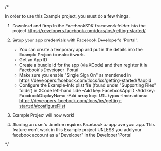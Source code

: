 /*
 
In order to use this Example project, you must do a few things.

1) Download and Drop In the FacebookSDK.framework folder into the project
    https://developers.facebook.com/docs/ios/getting-started/

2) Setup your app credentials with Facebook Developer's 'Portal'.
    - You can create a temporary app and put in the details into the Example Project to make it work.
    - Get an App ID
    - Create a bundle id for the app (via XCode) and then register it in Facebook's Developer 'Portal'
    - Make sure you enable "Single Sign On" as mentioned in https://developers.facebook.com/docs/ios/getting-started/#appid
    - Configure the Example-Info.plist file (found under "Supporting Files" folder) in XCode left-hand side
        -Add key: FacebookAppID
        -Add key: FacebookDisplayName
        -Add array key: URL types
        -Instructions: https://developers.facebook.com/docs/ios/getting-started/#configurePlist
 
3) Example Project will now work!
 
4) Sharing on user's timeline requires Facebook to approve your app. This feature won't work in this Example project
   UNLESS you add your facebook account as a "Developer" in the Developer 'Portal'

*/